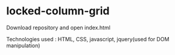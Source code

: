 # locked-column-grid

Download repository and open index.html

Technologies used : HTML, CSS, javascript, jquery(used for DOM manipulation)
